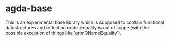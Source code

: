 # agda-base
This is an experimental base library which is supposed to contain functional datastructures and reflection code.
Equality is out of scope (with the possible exception of things like 'primQNameEquality'). 
